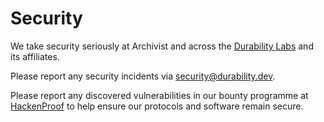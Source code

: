 # Security

We take security seriously at Archivist and across the <a href="https://durability.dev" target="_blank">Durability Labs</a> and its affiliates.

Please report any security incidents via <a href="mailto:security@durability.dev">security@durability.dev</a>.

Please report any discovered vulnerabilities in our bounty programme at <a href="https://hackenproof.com/durability-labs" target="_blank">HackenProof</a> to help ensure our protocols and software remain secure.
